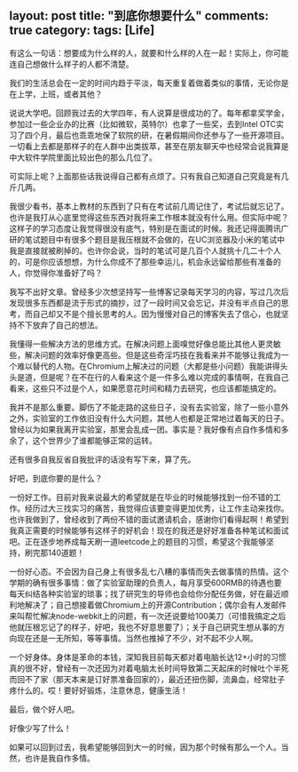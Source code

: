layout: post
title: "到底你想要什么"
comments: true
category: 
tags: [Life]
---

有这么一句话：想要成为什么样的人，就要和什么样的人在一起！实际上，你可能连自己想做什么样子的人都不清楚。

我们的生活总会在一定的时间内趋于平淡，每天重复着做着类似的事情，无论你是在上学，上班，或者其他？

说说大学吧。回顾我过去的大学四年，有人说算是很成功的了。每年都拿奖学金，参加过一些企业办的比赛（比如微软，英特尔）也拿了一些奖，去到Intel OTC实习了四个月，最后也乖乖地保了软院的研，在暑假期间你还参与了一些开源项目。一切看上去都是那样子的在人群中出类拔萃，甚至在朋友聊天中也经常会说我算是中大软件学院里面比较出色的那么几位了。

可实际上呢？上面那些话我说得自己都有点烦了。只有我自己知道自己究竟是有几斤几两。

我很少看书，基本上教材的东西到了只有在考试前几周记住了，考试后就忘记了。也许是我打从心底里觉得这些东西对我将来工作根本就没有什么用。但实际中呢？这样子的学习态度让我觉得很没有底气，特别是在面试的时候。我还记得面腾讯广研的笔试题目中有很多个题目是我压根就不会做的，在UC浏览器及小米的笔试中我是直接就被刷掉的。也许你会说，当时的笔试可是几百个人就挑十几二十个人的，可是你应该想想，为什么你成不了那些幸运儿，机会永远留给那些有准备的人，你觉得你准备好了吗？

我写不出好文章。曾经多少次想坚持写一些博客记录每天学习的内容，写过几次后发现很多东西都是流于形式的摘抄，过了一段时间又会忘记，并没有半点自己的思考，而自己却又不是个擅长思考的人。因为慢慢对自己的博客失去了信心，也就坚持不下放弃了自己的想法。

我懂得一些解决方法的思维方式。在解决问题上面嗅觉好像总能比其他人更灵敏些，解决问题的效率好像更高些。但是这些奇淫巧技在我看来并不能够让我成为一个难以替代的人物。在Chromium上解决过的问题（大都是些小问题）我能讲得头头是道，但是呢？在不在行的人看来这个是一件多么难以完成的事情啊，在我自己看来，这些只不过是个人，如果愿意花时间和精力去研究，也应该都能搞定的。

我并不是那么重要。脚伤了不能走路的这些日子，没有去实验室，除了一些小意外之外，实验室的工作依旧没有什么大问题，其他人也都是正常地过着每天的日子。曾经以为如果我离开实验室，那里会乱成一团。事实是？我好像有点自作多情和多余了，这个世界少了谁都能够正常的运转。

还有很多自我反省自我批评的话没有写下来，算了先。

好吧，到底你要的是什么？

一份好工作。目前对我来说最大的希望就是在毕业的时候能够找到一份不错的工作。经历过大三找实习的痛苦，我觉得应该要变得更加优秀，让工作主动来找你。也许我做到了，曾经收到了两份不错的面试邀请机会，感谢你们看得起啊！希望到我真正需要的时候能够有这样子的好机会！现在的我还是好好准备各种笔试和面试吧。正在逐步地养成每天刷一道leetcode上的题目的习惯，希望这个我能够坚持，刷完那140道题！

一份好心态。不会因为自己身上有很多乱七八糟的事情而失去做事情的热情。这个学期的确有很多事情：做了实验室助理的负责人，每月享受600RMB的待遇也要每天纠结各种实验室的琐事；找了研究生的导师也会给你分配任务做，好在最近顺利地解决了；自己想接着做Chromium上的开源Contribution；偶尔会有人发邮件来叫帮忙解决node-webkit上的问题，有一次还说要给100美刀（可惜我搞定之后他就压根忘记了的样子，好吧，我也不好意思要了）；关于自己研究生想从事的方向现在还是一无所知，等等事情。当然也推掉了不少，对不起不少人啊。

一个好身体。身体是革命的本钱，深知我目前每天都对着电脑长达12+小时的习惯真的很不好，曾经有一次还因为对着电脑太长时间导致第二天起床的时候吐个半死而回不了家（那天本来是订好票准备回家的），最近还扭伤脚，流鼻血，经常肚子疼什么的。哎！要好好锻炼，注意休息，健康生活！

最后，做个好人吧。

好像少写了什么！

如果可以回到过去，我希望能够回到大一的时候，因为那个时候有那么一个人。当然，也许是我自作多情。
